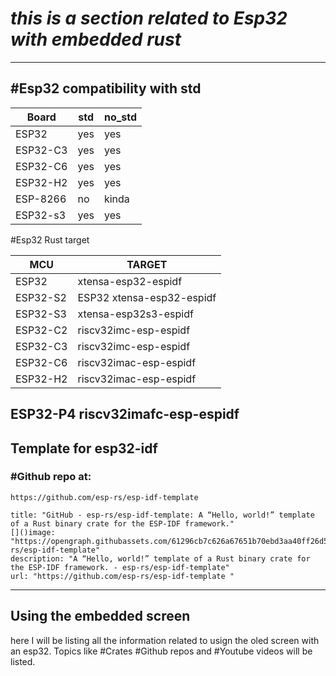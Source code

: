 # __*this is a section related to Esp32 with embedded rust*__ 


---
## #Esp32 compatibility with std


| Board<br>    | std | no_std |
| ------------ | --- | ------ |
| ESP32        | yes | yes    |
| ESP32-C3     | yes | yes    |
| ESP32-C6     | yes | yes    |
| ESP32-H2<br> | yes | yes    |
| ESP-8266     | no  | kinda  |
| ESP32-s3     | yes | yes    |

#Esp32  Rust target

| MCU       | TARGET                        |
| --------- | ----------------------------- |
| ESP32<br> | xtensa-esp32-espidf           |
| ESP32-S2  | ESP32	xtensa-esp32-espidf<br> |
| ESP32-S3  | xtensa-esp32s3-espidf         |
| ESP32-C2  | riscv32imc-esp-espidf         |
| ESP32-C3  | riscv32imc-esp-espidf         |
| ESP32-C6  | riscv32imac-esp-espidf        |
| ESP32-H2  | riscv32imac-esp-espidf        |
ESP32-P4	riscv32imafc-esp-espidf
---
## Template for esp32-idf
### #Github   repo at:
	https://github.com/esp-rs/esp-idf-template 
```embed
title: "GitHub - esp-rs/esp-idf-template: A “Hello, world!” template of a Rust binary crate for the ESP-IDF framework."
[]()image: "https://opengraph.githubassets.com/61296cb7c626a67651b70ebd3aa40ff26d528ad4bfba6808dd4622b1bfd0fe56/esp-rs/esp-idf-template"
description: "A “Hello, world!” template of a Rust binary crate for the ESP-IDF framework. - esp-rs/esp-idf-template"
url: "https://github.com/esp-rs/esp-idf-template "
```

---



## __Using the embedded screen__

here I will be listing all the information related to usign the oled screen with an esp32. 
Topics like #Crates #Github repos and #Youtube  videos will be listed.
